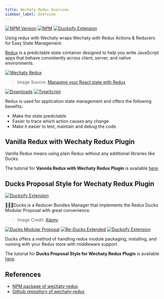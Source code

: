 ```yaml
---
title: Wechaty Redux Overview
sidebar_label: Overview
---
```


[![NPM Version](https://img.shields.io/npm/v/wechaty-redux?color=brightgreen)](https://www.npmjs.com/package/wechaty-redux)
[![NPM](https://github.com/wechaty/wechaty-redux/workflows/NPM/badge.svg)](https://github.com/wechaty/wechaty-redux/actions?query=workflow%3ANPM)
[![Ducksify Extension](https://img.shields.io/badge/Redux-Ducksify-yellowgreen)](https://github.com/huan/ducks#3-ducksify-extension-currying--api-interface)

Using redux with Wechaty wraps Wechaty with Redux Actions &amp; Reducers for Easy State Management.

[Redux](https://redux.js.org) is a predictable state container designed to help you write JavaScript apps that behave consistently across client, server, and native environments.

[![Wechaty Redux](https://wechaty.github.io/wechaty-redux/images/wechaty-redux.png)](https://github.com/wechaty/wechaty-redux)

> Image Source: [Managing your React state with Redux](https://medium.com/the-web-tub/managing-your-react-state-with-redux-affab72de4b1)

[![Downloads](https://img.shields.io/npm/dm/wechaty-redux.svg?style=flat-square)](https://www.npmjs.com/package/wechaty-redux)
[![TypeScript](https://img.shields.io/badge/%3C%2F%3E-TypeScript-blue.svg)](https://www.typescriptlang.org/)

Redux is used for application state management and offers the following benefits:

- Make the state predictable
- Easier to trace which action causes any change
- Make it easier to test, maintain and debug the code

## Vanilla Redux with Wechaty Redux Plugin

Vanilla Redux means using plain Redux without any additional libraries like Ducks.

The tutorial for **Vannila Redux with Wechaty Redux Plugin** is available [here](using-redux-with-wechaty/vannila-redux.md).

## Ducks Proposal Style for Wechaty Redux Plugin

[![Ducksify Extension](https://img.shields.io/badge/Redux-Ducksify-yellowgreen)](https://github.com/huan/ducks#3-ducksify-extension-currying--api-interface)

🦆🦆🦆Ducks is a Reducer Bundles Manager that implements the Redux Ducks Modular Proposal with great convenience.

> Image Credit: [Alamy](https://www.alamy.com/cute-duck-and-little-ducks-over-white-background-colorful-design-vector-illustration-image185379753.html)

[![Ducks Modular Proposal](https://img.shields.io/badge/Redux-Ducks%202015-yellow)](https://github.com/erikras/ducks-modular-redux)
[![Re-Ducks Extended](https://img.shields.io/badge/Redux-Re--Ducks%202016-orange)](https://github.com/alexnm/re-ducks)
[![Ducksify Extension](https://img.shields.io/badge/Redux-Ducksify%202020-yellowgreen)](https://github.com/huan/ducks#3-ducksify-extension-currying--ducksify-interface)

Ducks offers a method of handling redux module packaging, installing, and running with your Redux store with middleware support.

The tutorial for **Ducks Proposal Style for Wechaty Redux Plugin** is available [here](using-redux-with-wechaty/ducks-proposal.md).

## References

- [NPM package of wechaty-redux](https://www.npmjs.com/package/wechaty-redux)
- [Github repository of wechaty-redux](https://github.com/wechaty/wechaty-redux)
